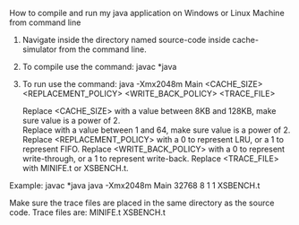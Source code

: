 How to compile and run my java application on Windows or Linux Machine from command line

1. Navigate inside the directory named source-code inside cache-simulator from the command line. 

2. To compile use the command:
	javac *java 

3. To run use the command:
	java -Xmx2048m Main <CACHE_SIZE> <ASSOCIATIVITY> <REPLACEMENT_POLICY> <WRITE_BACK_POLICY> <TRACE_FILE>
	
	Replace <CACHE_SIZE> with a value between 8KB and 128KB, make sure value is a power of 2.  
	Replace <ASSOCIATIVITY> with a value between 1 and 64, make sure value is a power of 2.
	Replace <REPLACEMENT_POLICY> with a 0 to represent LRU, or a 1 to represent FIFO.
	Replace <WRITE_BACK_POLICY> with a 0 to represent write-through, or a 1 to represent write-back.
	Replace <TRACE_FILE> with MINIFE.t or XSBENCH.t.
	
Example: 
	javac *java
	java -Xmx2048m Main 32768 8 1 1 XSBENCH.t

Make sure the trace files are placed in the same directory as the source code. Trace files are:
	MINIFE.t
	XSBENCH.t
